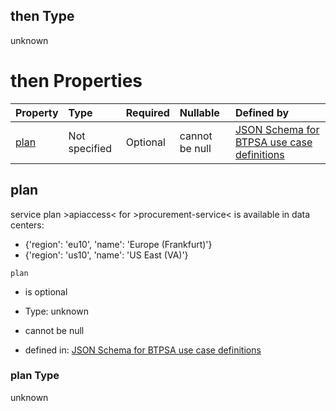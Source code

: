 ## then Type

unknown

# then Properties

| Property      | Type          | Required | Nullable       | Defined by                                                                                                                                                                                                                                      |
| :------------ | :------------ | :------- | :------------- | :---------------------------------------------------------------------------------------------------------------------------------------------------------------------------------------------------------------------------------------------- |
| [plan](#plan) | Not specified | Optional | cannot be null | [JSON Schema for BTPSA use case definitions](btpsa-usecase-properties-services-items-allof-1-then-allof-95-then-allof-0-then-properties-plan.md "undefined#/properties/services/items/allOf/1/then/allOf/95/then/allOf/0/then/properties/plan") |

## plan

service plan >apiaccess< for >procurement-service< is available in data centers:

*   {'region': 'eu10', 'name': 'Europe (Frankfurt)'}
*   {'region': 'us10', 'name': 'US East (VA)'}

`plan`

*   is optional

*   Type: unknown

*   cannot be null

*   defined in: [JSON Schema for BTPSA use case definitions](btpsa-usecase-properties-services-items-allof-1-then-allof-95-then-allof-0-then-properties-plan.md "undefined#/properties/services/items/allOf/1/then/allOf/95/then/allOf/0/then/properties/plan")

### plan Type

unknown
